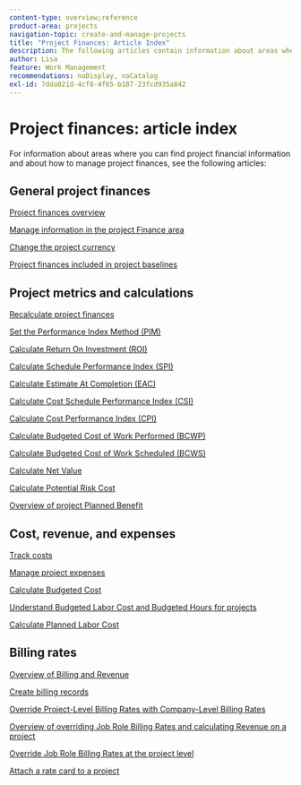 ```yaml
---
content-type: overview;reference
product-area: projects
navigation-topic: create-and-manage-projects
title: "Project Finances: Article Index"
description: The following articles contain information about areas where you can find project financial information and about how to manage project finances.
author: Lisa
feature: Work Management
recommendations: noDisplay, noCatalog
exl-id: 7dda021d-4cf8-4f65-b187-23fcd935a842
---
```

# Project finances: article index

 <!-- Audited: 5/2025 -->

For information about areas where you can find project financial information and about how to manage project finances, see the following articles:

## General project finances

[Project finances overview](../../../manage-work/projects/project-finances/project-finances-overview-1.md)

[Manage information in the project Finance area](../../../manage-work/projects/project-finances/manage-project-finance-area.md)

[Change the project currency](../../../manage-work/projects/project-finances/change-project-currency.md)

[Project finances included in project baselines](../../../manage-work/projects/project-finances/project-finances-included-in-project-baselines.md)

## Project metrics and calculations

[Recalculate project finances](../../../manage-work/projects/project-finances/recalculate-project-finances.md)

[Set the Performance Index Method (PIM)](../../../manage-work/projects/project-finances/set-pim.md)

[Calculate Return On Investment (ROI)](../../../manage-work/projects/project-finances/calculate-roi.md)

[Calculate Schedule Performance Index (SPI)](../../../manage-work/projects/project-finances/calculate-spi.md)

[Calculate Estimate At Completion (EAC)](../../../manage-work/projects/project-finances/calculate-eac.md)

[Calculate Cost Schedule Performance Index (CSI)](../../../manage-work/projects/project-finances/calculate-csi.md)

[Calculate Cost Performance Index (CPI)](../../../manage-work/projects/project-finances/calculate-cpi.md)

[Calculate Budgeted Cost of Work Performed (BCWP)](../../../manage-work/projects/project-finances/calculate-bcwp.md)

[Calculate Budgeted Cost of Work Scheduled (BCWS)](../../../manage-work/projects/project-finances/calculate-bcws.md)

[Calculate Net Value](../../../manage-work/projects/project-finances/calculate-net-value.md)

[Calculate Potential Risk Cost](../../../manage-work/projects/project-finances/potential-risk-cost.md)

[Overview of project Planned Benefit](../../../manage-work/projects/project-finances/project-planned-benefit.md)

## Cost, revenue, and expenses

[Track costs](../../../manage-work/projects/project-finances/track-costs.md)

[Manage project expenses](../../../manage-work/projects/project-finances/manage-project-expenses.md)

[Calculate Budgeted Cost](../../../manage-work/projects/project-finances/budgeted-cost.md)

[Understand Budgeted Labor Cost and Budgeted Hours for projects](../../../manage-work/projects/project-finances/budgeted-labor-cost.md)

[Calculate Planned Labor Cost](../../../manage-work/projects/project-finances/planned-labor-cost.md)

<!--
<p data-mc-conditions="QuicksilverOrClassic.Quicksilver,QuicksilverOrClassic.Draft mode"><a href="../../../manage-work/projects/project-finances/export-billing-record-details.md" class="MCXref xref" xrefformat="{para}">Export billing record details as a PDF file</a> </p>
-->

<!--
<p data-mc-conditions="QuicksilverOrClassic.Draft mode"><a href="../../../manage-work/projects/project-finances/how-workfront-calculates-finances.md" class="MCXref xref" xrefformat="{para}">How Adobe Workfront calculates finances </a> </p>
-->

## Billing rates

[Overview of Billing and Revenue](../../../manage-work/projects/project-finances/billing-and-revenue-overview.md)

[Create billing records](../../../manage-work/projects/project-finances/create-billing-records.md)

[Override Project-Level Billing Rates with Company-Level Billing Rates](../../../manage-work/projects/project-finances/override-project-level-with-company-level-billing-rates.md)

[Overview of overriding Job Role Billing Rates and calculating Revenue on a project](../../../manage-work/projects/project-finances/override-role-billing-rates-and-calculate-project-revenue.md)

[Override Job Role Billing Rates at the project level](../../../manage-work/projects/project-finances/override-job-role-billing-rates-at-the-project-level.md)

[Attach a rate card to a project](/help/quicksilver/manage-work/projects/project-finances/attach-rate-card-to-project.md)
